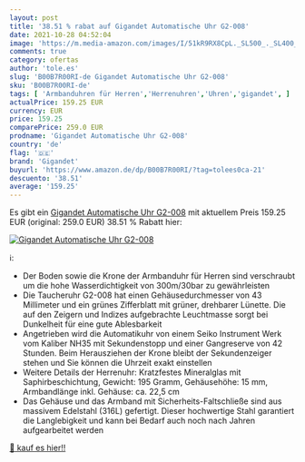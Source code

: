 ```yaml
---
layout: post
title: '38.51 % rabat auf Gigandet Automatische Uhr G2-008'
date: 2021-10-28 04:52:04
image: 'https://m.media-amazon.com/images/I/51kR9RX8CpL._SL500_._SL400_.jpg'
comments: true
category: ofertas
author: 'tole.es'
slug: 'B00B7R00RI-de Gigandet Automatische Uhr G2-008'
sku: 'B00B7R00RI-de'
tags: [ 'Armbanduhren für Herren','Herrenuhren','Uhren','gigandet', ]
actualPrice: 159.25 EUR
currency: EUR
price: 159.25
comparePrice: 259.0 EUR
prodname: 'Gigandet Automatische Uhr G2-008'
country: 'de'
flag: '🇩🇪'
brand: 'Gigandet'
buyurl: 'https://www.amazon.de/dp/B00B7R00RI/?tag=tolees0ca-21'
descuento: '38.51'
average: '159.25'
---
```


Es gibt ein [Gigandet Automatische Uhr G2-008](https://www.amazon.de/dp/B00B7R00RI/?tag=tolees0ca-21) mit aktuellem Preis 159.25 EUR (original: 259.0 EUR) 38.51 % Rabatt hier:

[![Gigandet Automatische Uhr G2-008](https://m.media-amazon.com/images/I/51kR9RX8CpL._SL500_._SL400_.jpg)](https://www.amazon.de/dp/B00B7R00RI/?tag=tolees0ca-21)

ℹ️:

- Der Boden sowie die Krone der Armbanduhr für Herren sind verschraubt um die hohe Wasserdichtigkeit von 300m/30bar zu gewährleisten
- Die Taucheruhr G2-008 hat einen Gehäusedurchmesser von 43 Millimeter und ein grünes Zifferblatt mit grüner, drehbarer Lünette. Die auf den Zeigern und Indizes aufgebrachte Leuchtmasse sorgt bei Dunkelheit für eine gute Ablesbarkeit
- Angetrieben wird die Automatikuhr von einem Seiko Instrument Werk vom Kaliber NH35 mit Sekundenstopp und einer Gangreserve von 42 Stunden. Beim Herausziehen der Krone bleibt der Sekundenzeiger stehen und Sie können die Uhrzeit exakt einstellen
- Weitere Details der Herrenuhr: Kratzfestes Mineralglas mit Saphirbeschichtung, Gewicht: 195 Gramm, Gehäusehöhe: 15 mm, Armbandlänge inkl. Gehäuse: ca. 22,5 cm
- Das Gehäuse und das Armband mit Sicherheits-Faltschließe sind aus massivem Edelstahl (316L) gefertigt. Dieser hochwertige Stahl garantiert die Langlebigkeit und kann bei Bedarf auch noch nach Jahren aufgearbeitet werden

[🛒 kauf es hier!!](https://www.amazon.de/dp/B00B7R00RI/?tag=tolees0ca-21)
